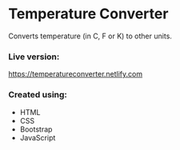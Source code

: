  # Temperature Converter
Converts temperature (in C, F or K) to other units.

### Live version: ###
https://temperatureconverter.netlify.com

### Created using: ###
- HTML
- CSS
- Bootstrap
- JavaScript
